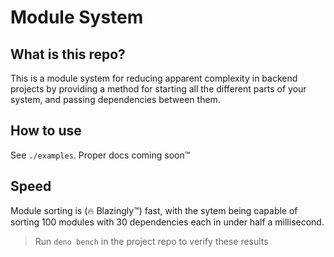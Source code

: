 # Module System

## What is this repo?

This is a module system for reducing apparent complexity in backend projects by
providing a method for starting all the different parts of your system, and
passing dependencies between them.

## How to use

See `./examples`. Proper docs coming soon™

## Speed

Module sorting is (🔥 Blazingly™) fast, with the sytem being capable of sorting
100 modules with 30 dependencies each in under half a millisecond.

> Run `deno bench` in the project repo to verify these results
